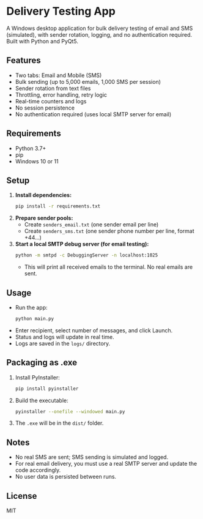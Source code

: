 # Delivery Testing App

A Windows desktop application for bulk delivery testing of email and SMS (simulated), with sender rotation, logging, and no authentication required. Built with Python and PyQt5.

## Features
- Two tabs: Email and Mobile (SMS)
- Bulk sending (up to 5,000 emails, 1,000 SMS per session)
- Sender rotation from text files
- Throttling, error handling, retry logic
- Real-time counters and logs
- No session persistence
- No authentication required (uses local SMTP server for email)

## Requirements
- Python 3.7+
- pip
- Windows 10 or 11

## Setup
1. **Install dependencies:**
   ```sh
   pip install -r requirements.txt
   ```
2. **Prepare sender pools:**
   - Create `senders_email.txt` (one sender email per line)
   - Create `senders_sms.txt` (one sender phone number per line, format +44...)
3. **Start a local SMTP debug server (for email testing):**
   ```sh
   python -m smtpd -c DebuggingServer -n localhost:1025
   ```
   - This will print all received emails to the terminal. No real emails are sent.

## Usage
- Run the app:
  ```sh
  python main.py
  ```
- Enter recipient, select number of messages, and click Launch.
- Status and logs will update in real time.
- Logs are saved in the `logs/` directory.

## Packaging as .exe
1. Install PyInstaller:
   ```sh
   pip install pyinstaller
   ```
2. Build the executable:
   ```sh
   pyinstaller --onefile --windowed main.py
   ```
3. The `.exe` will be in the `dist/` folder.

## Notes
- No real SMS are sent; SMS sending is simulated and logged.
- For real email delivery, you must use a real SMTP server and update the code accordingly.
- No user data is persisted between runs.

## License
MIT